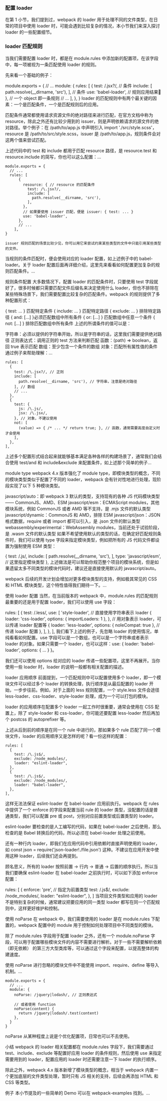 ### 配置 loader
在第 1 小节，我们提到过，webpack 的 loader 用于处理不同的文件类型，在日常的项目中使用 loader 时，可能会遇到比较复杂的情况，本小节我们来深入探讨 loader 的一些配置细节。

### loader 匹配规则
当我们需要配置 loader 时，都是在 module.rules 中添加新的配置项，在该字段中，每一项被视为一条匹配使用 loader 的规则。

先来看一个基础的例子：

module.exports = {
  // ...
  module: {
    rules: [ 
      {
        test: /\.jsx?/, // 条件
        include: [ 
          path.resolve(__dirname, 'src'),
        ], // 条件
        use: 'babel-loader', // 规则应用结果
      }, // 一个 object 即一条规则
      // ...
    ],
  },
}
loader 的匹配规则中有两个最关键的因素：一个是匹配条件，一个是匹配规则后的应用。

匹配条件通常都使用请求资源文件的绝对路径来进行匹配，在官方文档中称为 resource，除此之外还有比较少用到的 issuer，则是声明依赖请求的源文件的绝对路径。举个例子：在 /path/to/app.js 中声明引入 import './src/style.scss'，resource 是 /path/to/src/style.scss，issuer 是 /path/to/app.js，规则条件会对这两个值来尝试匹配。

上述代码中的 test 和 include 都用于匹配 resource 路径，是 resource.test 和 resource.include 的简写，你也可以这么配置：...
```
module.exports = {
  // ...
  rules: [ 
      {
        resource: { // resource 的匹配条件
          test: /\.jsx?/, 
          include: [ 
            path.resolve(__dirname, 'src'),
          ],
        },
        // 如果要使用 issuer 匹配，便是 issuer: { test: ... }
        use: 'babel-loader',
      },
      // ...
    ], 
}
```
```
issuer 规则匹配的场景比较少见，你可以用它来尝试约束某些类型的文件中只能引用某些类型的文件。
```

当规则的条件匹配时，便会使用对应的 loader 配置，如上述例子中的 babel-loader。关于 loader 配置后面再详细介绍，这里先来看看如何配置更加复杂的规则匹配条件。...

规则条件配置
大多数情况下，配置 loader 的匹配条件时，只要使用 test 字段就好了，很多时候都只需要匹配文件后缀名来决定使用什么 loader，但也不排除在某些特殊场景下，我们需要配置比较复杂的匹配条件。webpack 的规则提供了多种配置形式：

{ test: ... } 匹配特定条件
{ include: ... } 匹配特定路径
{ exclude: ... } 排除特定路径
{ and: [...] }必须匹配数组中所有条件
{ or: [...] } 匹配数组中任意一个条件
{ not: [...] } 排除匹配数组中所有条件
上述的所谓条件的值可以是：

字符串：必须以提供的字符串开始，所以是字符串的话，这里我们需要提供绝对路径
正则表达式：调用正则的 test 方法来判断匹配
函数：(path) => boolean，返回 true 表示匹配
数组：至少包含一个条件的数组
对象：匹配所有属性值的条件
通过例子来帮助理解：...

```
rules: [
  {
    test: /\.jsx?/, // 正则
    include: [
      path.resolve(__dirname, 'src'), // 字符串，注意是绝对路径
    ], // 数组
    // ...
  },
  {
    test: {
      js: /\.js/,
      jsx: /\.jsx/,
    }, // 对象，不建议使用
    not: [
      (value) => { /* ... */ return true; }, // 函数，通常需要高度自定义时才会使用
    ],
  },
],
```
上述多个配置形式结合起来就能够基本满足各种各样的构建场景了，通常我们会结合使用 test/and 和 include&exclude 来配置条件，如上述那个简单的例子...

module type
webpack 4.x 版本强化了 module type，即模块类型的概念，不同的模块类型类似于配置了不同的 loader，webpack 会有针对性地进行处理，现阶段实现了以下 5 种模块类型。

javascript/auto：即 webpack 3 默认的类型，支持现有的各种 JS 代码模块类型 —— CommonJS、AMD、ESM
javascript/esm：ECMAScript modules，其他模块系统，例如 CommonJS 或者 AMD 等不支持，是 .mjs 文件的默认类型
javascript/dynamic：CommonJS 和 AMD，排除 ESM
javascript/json：JSON 格式数据，require 或者 import 都可以引入，是 .json 文件的默认类型
webassembly/experimental：WebAssembly modules，当前还处于试验阶段，是 .wasm 文件的默认类型
如果不希望使用默认的类型的话，在确定好匹配规则条件时，我们可以使用 type 字段来指定模块类型，例如把所有的 JS 代码文件都设置为强制使用 ESM 类型：

{
  test: /\.js/,
  include: [
    path.resolve(__dirname, 'src'),
  ],
  type: 'javascript/esm', // 这里指定模块类型
},
上述做法是可以帮助你规范整个项目的模块系统，但是如果遗留太多不同类型的模块代码时，建议还是直接使用默认的 javascript/auto。

webpack 后续的开发计划会增加对更多模块类型的支持，例如极其常见的 CSS 和 HTML 模块类型，这个特性值得我们期待一下。...

使用 loader 配置
当然，在当前版本的 webpack 中，module.rules 的匹配规则最重要的还是用于配置 loader，我们可以使用 use 字段：

rules: [
  {
    test: /\.less/,
    use: [
      'style-loader', // 直接使用字符串表示 loader
      {
        loader: 'css-loader',
        options: {
          importLoaders: 1
        },
      }, // 用对象表示 loader，可以传递 loader 配置等
      {
        loader: 'less-loader',
        options: {
          noIeCompat: true
        }, // 传递 loader 配置
      },
    ],
  },
],
我们看下上述的例子，先忽略 loader 的使用情况，单纯看看如何配置。use 字段可以是一个数组，也可以是一个字符串或者表示 loader 的对象。如果只需要一个 loader，也可以这样：use: { loader: 'babel-loader', options: { ... } }。

我们还可以使用 options 给对应的 loader 传递一些配置项，这里不再展开。当你使用一些 loader 时，loader 的说明一般都有相关配置的描述。

loader 应用顺序
前面提到，一个匹配规则中可以配置使用多个 loader，即一个模块文件可以经过多个 loader 的转换处理，执行顺序是从最后配置的 loader 开始，一步步往前。例如，对于上面的 less 规则配置，一个 style.less 文件会途径 less-loader、css-loader、style-loader 处理，成为一个可以打包的模块。

loader 的应用顺序在配置多个 loader 一起工作时很重要，通常会使用在 CSS 配置上，除了 style-loader 和 css-loader，你可能还要配置 less-loader 然后再加个 postcss 的 autoprefixer 等。

上述从后到前的顺序是在同一个 rule 中进行的，那如果多个 rule 匹配了同一个模块文件，loader 的应用顺序又是怎样的呢？看一份这样的配置：
```
rules: [
  {
    test: /\.js$/,
    exclude: /node_modules/,
    loader: "eslint-loader",
  },
  {
    test: /\.js$/,
    exclude: /node_modules/,
    loader: "babel-loader",
  },
],
```
这样无法法保证 eslint-loader 在 babel-loader 应用前执行。webpack 在 rules 中提供了一个 enforce 的字段来配置当前 rule 的 loader 类型，没配置的话是普通类型，我们可以配置 pre 或 post，分别对应前置类型或后置类型的 loader。

eslint-loader 要检查的是人工编写的代码，如果在 babel-loader 之后使用，那么检查的是 Babel 转换后的代码，所以必须在 babel-loader 处理之前使用。

还有一种行内 loader，即我们在应用代码中引用依赖时直接声明使用的 loader，如 const json = require('json-loader!./file.json') 这种。不建议在应用开发中使用这种 loader，后续我们还会再提到。

顾名思义，所有的 loader 按照前置 -> 行内 -> 普通 -> 后置的顺序执行。所以当我们要确保 eslint-loader 在 babel-loader 之前执行时，可以如下添加 enforce 配置：

rules: [
  {
    enforce: 'pre', // 指定为前置类型
    test: /\.js$/,
    exclude: /node_modules/,
    loader: "eslint-loader",
  },
]
当项目文件类型和应用的 loader 不是特别复杂的时候，通常建议把要应用的同一类型 loader 都写在同一个匹配规则中，这样更好维护和控制。

使用 noParse
在 webpack 中，我们需要使用的 loader 是在 module.rules 下配置的，webpack 配置中的 module 用于控制如何处理项目中不同类型的模块。

除了 module.rules 字段用于配置 loader 之外，还有一个 module.noParse 字段，可以用于配置哪些模块文件的内容不需要进行解析。对于一些不需要解析依赖（即无依赖） 的第三方大型类库等，可以通过这个字段来配置，以提高整体的构建速度。

使用 noParse 进行忽略的模块文件中不能使用 import、require、define 等导入机制。...

```
module.exports = {
  // ...
  module: {
    noParse: /jquery|lodash/, // 正则表达式

    // 或者使用 function
    noParse(content) {
      return /jquery|lodash/.test(content)
    },
  }
}
```
noParse 从某种程度上说是个优化配置项，日常也可以不去使用。

小结
webpack 的 loader 相关配置都在 module.rules 字段下，我们需要通过 test、include、exclude 等配置好应用 loader 的条件规则，然后使用 use 来指定需要用到的 loader，配置应用的 loader 时还需要注意一下 loader 的执行顺序。

除此之外，webpack 4.x 版本新增了模块类型的概念，相当于 webpack 内置一个更加底层的文件类型处理，暂时只有 JS 相关的支持，后续会再添加 HTML 和 CSS 等类型。

例子
本小节提及的一些简单的 Demo 可以在 webpack-examples 找到。...

